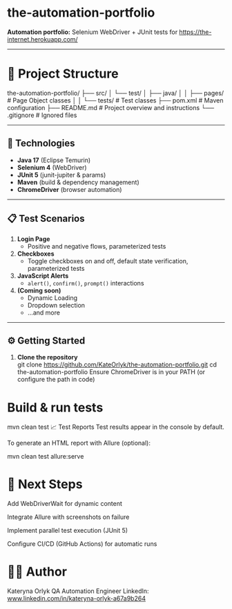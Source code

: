 # the-automation-portfolio

**Automation portfolio:** Selenium WebDriver + JUnit tests for https://the-internet.herokuapp.com/

---

# 📁 Project Structure

the-automation-portfolio/
├── src/
│ └── test/
│ ├── java/
│ │ ├── pages/ # Page Object classes
│ │ └── tests/ # Test classes
├── pom.xml # Maven configuration
├── README.md # Project overview and instructions
└── .gitignore # Ignored files

---

## 🚀 Technologies

- **Java 17** (Eclipse Temurin)  
- **Selenium 4** (WebDriver)  
- **JUnit 5** (junit-jupiter & params)  
- **Maven** (build & dependency management)  
- **ChromeDriver** (browser automation)

---

## 📋 Test Scenarios

1. **Login Page**  
   - Positive and negative flows, parameterized tests  
2. **Checkboxes**  
   - Toggle checkboxes on and off, default state verification, parameterized tests  
3. **JavaScript Alerts**  
   - `alert()`, `confirm()`, `prompt()` interactions  
4. **(Coming soon)**  
   - Dynamic Loading  
   - Dropdown selection  
   - …and more

---

## ⚙️ Getting Started

1. **Clone the repository**  
   git clone https://github.com/KateOrlyk/the-automation-portfolio.git
   cd the-automation-portfolio
Ensure ChromeDriver is in your PATH (or configure the path in code)

# Build & run tests

mvn clean test
📈 Test Reports
Test results appear in the console by default.

To generate an HTML report with Allure (optional):

mvn clean test allure:serve

# 🔮 Next Steps
Add WebDriverWait for dynamic content

Integrate Allure with screenshots on failure

Implement parallel test execution (JUnit 5)

Configure CI/CD (GitHub Actions) for automatic runs

# 👩‍💻 Author
Kateryna Orlyk
QA Automation Engineer
LinkedIn: www.linkedin.com/in/kateryna-orlyk-a67a9b264
